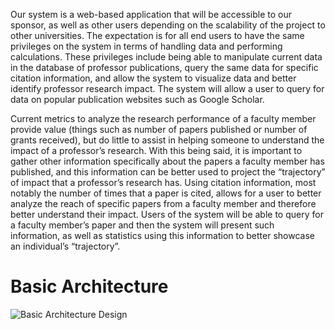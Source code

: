 Our system is a web-based application that will be accessible to our sponsor, as well as other users depending on the scalability of the project to other universities. The expectation is for all end users to have the same privileges on the system in terms of handling data and performing calculations. These privileges include being able to manipulate current data in the database of professor publications, query the same data for specific citation information, and allow the system to visualize data and better identify professor research impact. The system will allow a user to query for data on popular publication websites such as Google Scholar.


Current metrics to analyze the research performance of a faculty member provide value (things such as number of papers published or number of grants received), but do little to assist in helping someone to understand the impact of a professor’s research. With this being said, it is important to gather other information specifically about the papers a faculty member has published, and this information can be better used to project the “trajectory” of impact that a professor’s research has. Using citation information, most notably the number of times that a paper is cited, allows for a user to better analyze the reach of specific papers from a faculty member and therefore better understand their impact. Users of the system will be able to query for a faculty member’s paper and then the system will present such information, as well as statistics using this information to better showcase an individual’s “trajectory”.


# **Basic Architecture**
![Basic Architecture Design](https://github.ncsu.edu/engr-csc-sdc/2022SpringTeam06-CSC-Dept-1/blob/documentation/documents/Basic%20Architecture%20Design.png)